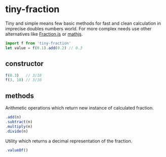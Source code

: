 # tiny-fraction

Tiny and simple means few basic methods for fast and clean calculation in imprecise doubles numbers world. For more complex needs use other alternatives like [Fraction.js](https://github.com/infusion/Fraction.js) or [mathjs](http://mathjs.org/).

```javascript
import f from 'tiny-fraction'
let value = f(0.1).add(0.2) // 0.3
```

## constructor
```javascript
f(0.3)   // 3/10
f(3, 10) // 3/10
```

## methods
Arithmetic operations which return new instance of calculated fraction.
```javascript
.add(n)
.subtract(n)
.multiply(n)
.divide(n)
```

Utility which returns a decimal representation of the fraction.
```javascript
.valueOf()  
```
